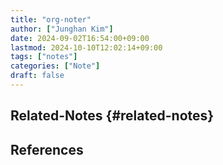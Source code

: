 ```yaml
---
title: "org-noter"
author: ["Junghan Kim"]
date: 2024-09-02T16:54:00+09:00
lastmod: 2024-10-10T12:02:14+09:00
tags: ["notes"]
categories: ["Note"]
draft: false
---
```


## Related-Notes {#related-notes}

## References

<style>.csl-entry{text-indent: -1.5em; margin-left: 1.5em;}</style><div class="csl-bib-body">
</div>
